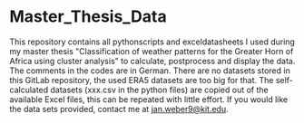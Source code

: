 # Master_Thesis_Data
This repository contains all pythonscripts and exceldatasheets I used during my master thesis "Classification of weather patterns for the Greater Horn of Africa using cluster analysis" to calculate, postprocess and display the data.
The comments in the codes are in German.
There are no datasets stored in this GitLab repository, the used ERA5 datasets are too big for that. The self-calculated datasets (xxx.csv in the python files) are copied out of the available Excel files, this can be repeated with little effort.
If you would like the data sets provided, contact me at jan.weber9@kit.edu.

